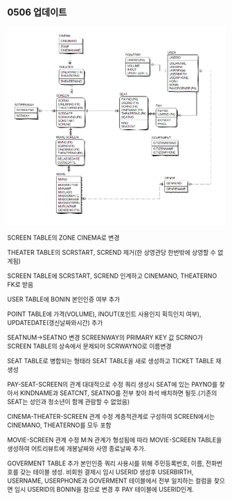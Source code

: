 ## 0506 업데이트

![screenshot](./erwin_0506.png)

SCREEN TABLE의 ZONE CINEMA로 변경

THEATER TABLE의 SCRSTART, SCREND 제거(한 상영관당 한번밖에 상영할 수 없게됨)

SCREEN TABLE에 SCRSTART, SCREND 인계하고 CINEMANO, THEATERNO FK로 받음

USER TABLE에 BONIN 본인인증 여부 추가

POINT TABLE에 가격(VOLUME), INOUT(포인트 사용인지 획득인지 여부), UPDATEDATE(갱신날짜와시간) 추가

SEATNUM->SEATNO 변경
SCREENWAY의 PRIMARY KEY 값 SCRNO가 SCREEN TABLE의 상속에서 문제되어 SCRWAYNO로 이름변경

SEAT TABLE로 병합되는 형태라 SEAT TABLE을 새로 생성하고 TICKET TABLE 재생성

PAY-SEAT-SCREEN의 관계 대대적으로 수정
쿼리 생성시 SEAT에 있는 PAYNO를 찾아서 KINDNAME과 SEATCNT, SEATNO를 전부 찾아 좌석 배치하면 될듯.(기존의 SEAT는 성인과 청소년이 함께 관람할 수 없었음)

CINEMA-THEATER-SCREEN 관계 수정
계층적관계로 구성하여 SCREEN에서는 CINEMANO, THEATERNO를 모두 포함

MOVIE-SCREEN 관계 수정
M:N 관계가 형성됨에 따라 MOVIE-SCREEN TABLE을 생성하여 어트리뷰트에 개봉날짜와 사영 종료날짜 추가.

GOVERMENT TABLE 추가
본인인증 쿼리 사용시를 위해 주민등록번호, 이름, 전화번호를 갖는 테이블 생성.
비회원 결제시 임시 USERID 생성후 USERBIRTH, USERNAME, USERPHONE과 GOVERMENT 테이블에서 전부 일치하는 컬럼을 찾으면 임시 USERID의 BONIN을 참으로 변경 후 PAY 테이블에 USERID인계.